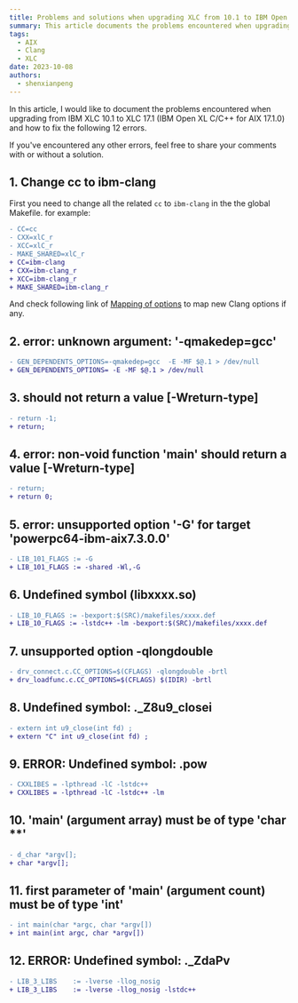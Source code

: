```yaml
---
title: Problems and solutions when upgrading XLC from 10.1 to IBM Open XL C/C++ for AIX 17.1.0
summary: This article documents the problems encountered when upgrading from IBM XLC 10.1 to XLC 17.1 (IBM Open XL C/C++ for AIX 17.1.0) and how to fix the errors.
tags:
  - AIX
  - Clang
  - XLC
date: 2023-10-08
authors:
  - shenxianpeng
---
```


In this article, I would like to document the problems encountered when upgrading from IBM XLC 10.1 to XLC 17.1 (IBM Open XL C/C++ for AIX 17.1.0) and how to fix the following 12 errors.

If you've encountered any other errors, feel free to share your comments with or without a solution.


## 1. Change cc to ibm-clang

First you need to change all the related `cc` to `ibm-clang` in the the global Makefile. for example:

```diff
- CC=cc
- CXX=xlC_r
- XCC=xlC_r
- MAKE_SHARED=xlC_r
+ CC=ibm-clang
+ CXX=ibm-clang_r
+ XCC=ibm-clang_r
+ MAKE_SHARED=ibm-clang_r
```

And check following link of [Mapping of options](https://www.ibm.com/docs/en/openxl-c-and-cpp-aix/17.1.0?topic=options-mapping
) to map new Clang options if any.

## 2. error: unknown argument: '-qmakedep=gcc'

```diff
- GEN_DEPENDENTS_OPTIONS=-qmakedep=gcc  -E -MF $@.1 > /dev/null
+ GEN_DEPENDENTS_OPTIONS= -E -MF $@.1 > /dev/null
```

## 3. should not return a value [-Wreturn-type]


```diff
- return -1;
+ return;
```

## 4. error: non-void function 'main' should return a value [-Wreturn-type]

```diff
- return;
+ return 0;
```

## 5. error: unsupported option '-G' for target 'powerpc64-ibm-aix7.3.0.0'

```diff
- LIB_101_FLAGS := -G
+ LIB_101_FLAGS := -shared -Wl,-G
```

## 6. Undefined symbol (libxxxx.so)

```diff
- LIB_10_FLAGS := -bexport:$(SRC)/makefiles/xxxx.def
+ LIB_10_FLAGS := -lstdc++ -lm -bexport:$(SRC)/makefiles/xxxx.def
```

## 7. unsupported option -qlongdouble

```diff
- drv_connect.c.CC_OPTIONS=$(CFLAGS) -qlongdouble -brtl
+ drv_loadfunc.c.CC_OPTIONS=$(CFLAGS) $(IDIR) -brtl
```

## 8. Undefined symbol: ._Z8u9_closei

```diff
- extern int u9_close(int fd) ;
+ extern "C" int u9_close(int fd) ;
```

## 9. ERROR: Undefined symbol: .pow

```diff
- CXXLIBES = -lpthread -lC -lstdc++
+ CXXLIBES = -lpthread -lC -lstdc++ -lm
```

## 10. 'main' (argument array) must be of type 'char **'

```diff
- d_char *argv[];
+ char *argv[];
```

## 11. first parameter of 'main' (argument count) must be of type 'int'

```diff
- int main(char *argc, char *argv[])
+ int main(int argc, char *argv[])
```

## 12. ERROR: Undefined symbol: ._ZdaPv

```diff
- LIB_3_LIBS	:= -lverse -llog_nosig
+ LIB_3_LIBS	:= -lverse -llog_nosig -lstdc++
```
